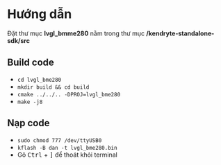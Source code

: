 # Hướng dẫn

Đặt thư mục **lvgl_bmme280** nằm trong thư mục **/kendryte-standalone-sdk/src**

## Build code

- `cd lvgl_bme280`
- `mkdir build && cd build`
- `cmake ../../.. -DPROJ=lvgl_bme280`
- `make -j8`

## Nạp code

- `sudo chmod 777 /dev/ttyUSB0`
- `kflash -B dan -t lvgl_bme280.bin`
- Gõ <kbd> Ctrl</kbd> + <kbd>]</kbd> để thoát khỏi terminal
